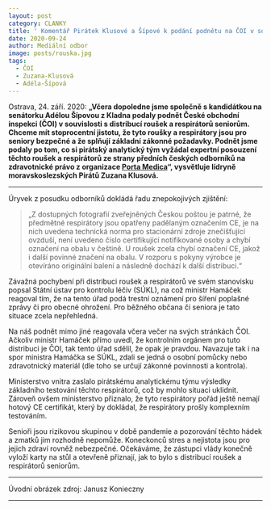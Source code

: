 ```yaml
---
layout: post
category: CLANKY
title: ' Komentář Pirátek Klusové a Šípové k podání podnětu na ČOI v souvislosti s nákupem a distribucí roušek a respirátorů seniorům'
date: 2020-09-24
author: Mediální odbor
image: posts/rouska.jpg
tags:
  - ČOI
  - Zuzana-Klusová
  - Adéla-Šípová
---
```


Ostrava, 24. září. 2020: **&bdquo;Včera dopoledne jsme společně s kandidátkou na senátorku Adélou Šípovou z Kladna  podaly podnět České obchodní inspekci (ČOI) v souvislosti s distribucí roušek a respirátorů seniorům. Chceme mít stoprocentní jistotu, že tyto roušky a respirátory jsou pro seniory bezpečné a že splňují základní zákonné požadavky. Podnět jsme podaly po tom, co si pirátský analytický tým vyžádal expertní posouzení těchto roušek a respirátorů ze strany předních českých odborníků na zdravotnické právo z organizace [Porta Medica](https://portamedica.cz)&ldquo;, vysvětluje lídryně moravskoslezských Pirátů Zuzana Klusová.**


<hr />
Úryvek z posudku odborníků dokládá řadu znepokojivých zjištění: 

>&bdquo;Z dostupných fotografií zveřejněných Českou poštou je patrné, že předmětné respirátory jsou opatřeny padělaným označením CE, je na nich uvedena technická norma pro stacionární zdroje znečišťující ovzduší, není uvedeno číslo certifikující notifikované osoby a chybí označení na obalu v češtině. U roušek zcela chybí označení CE, jakož i další povinné značení na obalu. V rozporu s pokyny výrobce je otevíráno originální balení a následně dochází k další distribuci.&ldquo; 

Závažná pochybení při distribuci roušek a respirátorů ve svém stanovisku popsal Státní ústav pro kontrolu léčiv (SÚKL), na což ministr Hamáček reagoval tím, že na tento úřad podá trestní oznámení pro šíření poplašné zprávy či pro obecné ohrožení. Pro běžného občana či seniora je tato situace zcela nepřehledná.

Na náš podnět mimo jiné reagovala včera večer na svých stránkách ČOI. Ačkoliv ministr Hamáček přímo uvedl, že kontrolním orgánem pro tuto distribuci je ČOI, tak tento úřad sdělil, že opak je pravdou. Navazuje tak i na spor ministra Hamáčka se SÚKL, zdali se jedná o osobní pomůcky nebo zdravotnický materiál (dle toho se určují zákonné povinnosti a kontrola). 

Ministerstvo vnitra zaslalo pirátskému analytickému týmu výsledky základního testování těchto respirátorů, což by mohlo situaci uklidnit. Zároveň ovšem ministerstvo přiznalo, že tyto respirátory pořád ještě nemají hotový CE certifikát, který by dokládal, že respirátory prošly komplexním testováním.

Senioři jsou rizikovou skupinou v době pandemie a pozorování těchto hádek a zmatků jim rozhodně nepomůže. Koneckonců stres a nejistota jsou pro jejich zdraví rovněž nebezpečné. Očekáváme, že zástupci vlády konečně vyloží karty na stůl a otevřeně přiznají, jak to bylo s distribucí roušek a respirátorů seniorům.

---

Úvodní obrázek zdroj: Janusz Konieczny 
- - -
